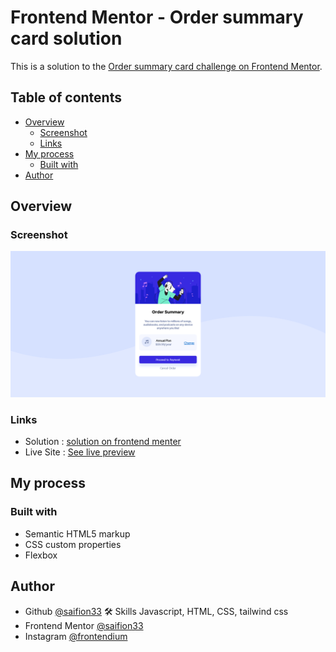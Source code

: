 # Frontend Mentor - Order summary card solution

This is a solution to the [Order summary card challenge on Frontend Mentor](https://www.frontendmentor.io/challenges/order-summary-component-QlPmajDUj).

## Table of contents
- [Overview](#overview)
  - [Screenshot](#screenshot)
  - [Links](#links)
- [My process](#my-process)
  - [Built with](#built-with)
- [Author](#author)

## Overview

### Screenshot

![Qr code](https://github.com/saifion33/order-summery-component-main/blob/main/images/Screenshot%20Order%20Summery.png)



### Links

- Solution : [solution on frontend menter](https://www.frontendmentor.io/solutions/order-summery-card-RLyW-v6Bk)
- Live Site : [See live preview](https://order-summery-card-preview.netlify.app/)

## My process

### Built with

- Semantic HTML5 markup
- CSS custom properties
- Flexbox

## Author
- Github [@saifion33](https://github.com/saifion33)
 🛠 Skills
  Javascript, HTML, CSS, tailwind css
- Frontend Mentor [@saifion33](https://www.frontendmentor.io/profile/mxplayerofficial)
- Instagram [@frontendium](https://instagram.com/frontendium/)
